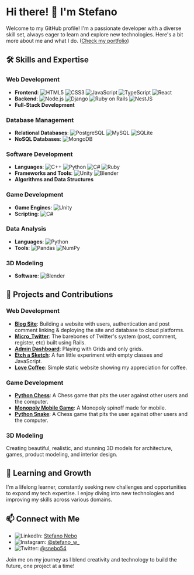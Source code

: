 # Hi there! 👋 I'm Stefano

Welcome to my GitHub profile! I'm a passionate developer with a diverse skill set, always eager to learn and explore new technologies. Here's a bit more about me and what I do. ([Check my portfolio](https://snebo.github.io/Portfolio/))

## 🛠 Skills and Expertise

### Web Development
- **Frontend**: ![HTML5](https://img.shields.io/badge/HTML5-E34F26?style=flat-square&logo=html5&logoColor=white) ![CSS3](https://img.shields.io/badge/CSS3-1572B6?style=flat-square&logo=css3&logoColor=white) ![JavaScript](https://img.shields.io/badge/JavaScript-F7DF1E?style=flat-square&logo=javascript&logoColor=black) ![TypeScript](https://img.shields.io/badge/TypeScript-007ACC?style=flat-square&logo=typescript&logoColor=white) ![React](https://img.shields.io/badge/React-61DAFB?style=flat-square&logo=react&logoColor=black)
- **Backend**: ![Node.js](https://img.shields.io/badge/Node.js-339933?style=flat-square&logo=nodedotjs&logoColor=white) ![Django](https://img.shields.io/badge/Django-092E20?style=flat-square&logo=django&logoColor=white) ![Ruby on Rails](https://img.shields.io/badge/Ruby_on_Rails-CC0000?style=flat-square&logo=rubyonrails&logoColor=white) ![NestJS](https://img.shields.io/badge/NestJS-E0234E?style=flat-square&logo=nestjs&logoColor=white)
- **Full-Stack Development**

### Database Management
- **Relational Databases**: ![PostgreSQL](https://img.shields.io/badge/PostgreSQL-336791?style=flat-square&logo=postgresql&logoColor=white) ![MySQL](https://img.shields.io/badge/MySQL-4479A1?style=flat-square&logo=mysql&logoColor=white) ![SQLite](https://img.shields.io/badge/SQLite-003B57?style=flat-square&logo=sqlite&logoColor=white)
- **NoSQL Databases**: ![MongoDB](https://img.shields.io/badge/MongoDB-47A248?style=flat-square&logo=mongodb&logoColor=white)

### Software Development
- **Languages**: ![C++](https://img.shields.io/badge/C++-00599C?style=flat-square&logo=c%2B%2B&logoColor=white) ![Python](https://img.shields.io/badge/Python-3776AB?style=flat-square&logo=python&logoColor=white) ![C#](https://img.shields.io/badge/C%23-239120?style=flat-square&logo=csharp&logoColor=white) ![Ruby](https://img.shields.io/badge/Ruby-CC342D?style=flat-square&logo=ruby&logoColor=white)
- **Frameworks and Tools**: ![Unity](https://img.shields.io/badge/Unity-000000?style=flat-square&logo=unity&logoColor=white) ![Blender](https://img.shields.io/badge/Blender-F5792A?style=flat-square&logo=blender&logoColor=white)
- **Algorithms and Data Structures**

### Game Development
- **Game Engines**: ![Unity](https://img.shields.io/badge/Unity-000000?style=flat-square&logo=unity&logoColor=white)
- **Scripting**: ![C#](https://img.shields.io/badge/C%23-239120?style=flat-square&logo=csharp&logoColor=white)

### Data Analysis
- **Languages**: ![Python](https://img.shields.io/badge/Python-3776AB?style=flat-square&logo=python&logoColor=white)
- **Tools**: ![Pandas](https://img.shields.io/badge/Pandas-150458?style=flat-square&logo=pandas&logoColor=white) ![NumPy](https://img.shields.io/badge/NumPy-013243?style=flat-square&logo=numpy&logoColor=white)

### 3D Modeling
- **Software**: ![Blender](https://img.shields.io/badge/Blender-F5792A?style=flat-square&logo=blender&logoColor=white)

## 🎨 Projects and Contributions

### Web Development
- **[Blog Site](https://blog-site-y8gi.onrender.com)**: Building a website with users, authentication and post comment linking & deploying the site and database to cloud platforms.
- **[Micro_Twitter](https://github.com/snebo/micro_twitter)**: The barebones of Twitter's system (post, comment, register, etc) built using Rails.
- **[Admin Dashboard](https://snebo.github.io/Admin_Dashboard/)**: Playing with Grids and only grids.
- **[Etch a Sketch](https://snebo.github.io/Etch-a-sketch/)**: A fun little experiment with empty classes and JavaScript.
- **[Love Coffee](https://snebo.github.io/LoveCoffee/)**: Simple static website showing my appreciation for coffee.

### Game Development
- **[Python Chess](https://github.com/snebo/Chess_AI)**: A Chess game that pits the user against other users and the computer.
- **[Monopoly Mobile Game](https://github.com/snebo/monopoly_Unity)**: A Monopoly spinoff made for mobile.
- **[Python Snake](https://github.com/snebo/Chess_AI)**: A Chess game that pits the user against other users and the computer.

### 3D Modeling
Creating beautiful, realistic, and stunning 3D models for architecture, games, product modeling, and interior design.

## 🌱 Learning and Growth

I'm a lifelong learner, constantly seeking new challenges and opportunities to expand my tech expertise. I enjoy diving into new technologies and improving my skills across various domains.

## 📫 Connect with Me

- ![LinkedIn](https://img.shields.io/badge/LinkedIn-0077B5?style=flat-square&logo=linkedin&logoColor=white): [Stefano Nebo](https://www.linkedin.com/in/stefano-nebo/)
- ![Instagram](https://img.shields.io/badge/Instagram-E4405F?style=flat-square&logo=instagram&logoColor=white): [@stefano_w_](https://www.instagram.com/stefano_w_/)
- ![Twitter](https://img.shields.io/badge/Twitter-1DA1F2?style=flat-square&logo=twitter&logoColor=white): [@snebo54](https://x.com/snebo54)

Join me on my journey as I blend creativity and technology to build the future, one project at a time!
